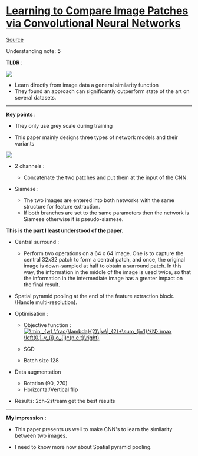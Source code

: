 # [Learning to Compare Image Patches via Convolutional Neural Networks](https://arxiv.org/pdf/1504.03641.pdf)

[Source](http://imagine.enpc.fr/~zagoruys/publication/deepcompare/)

Understanding note: **5**

**TLDR** :

![](https://i.ibb.co/LQ5sndy/lam.png)
- Learn directly from image data a general similarity function
- They found an approach can significantly outperform state of the art on several datasets.

---

**Key points** :
- They only use grey scale during training

- This paper mainly designs three types of network models and their variants

![](https://i.ibb.co/THX9z0S/lamb2.png)

- 2 channels : 
    
    - Concatenate the two patches and put them at the input of the CNN.

- Siamese :
    - The two images are entered into both networks with the same structure for feature extraction.
    - If both branches are set to the same parameters then the network is Siamese otherwise it is pseudo-siamese.

**This is the part I least understood of the paper.**
- Central surround : 
    - Perform two operations on a 64 x 64 image. One is to capture the central 32x32 patch to form a central patch, and once, the original image is down-sampled at half to obtain a surround patch. In this way, the information in the middle of the image is used twice, so that the information in the intermediate image has a greater impact on the final result.

- Spatial pyramid pooling at the end of the feature extraction block. (Handle multi-resolution).

- Optimisation :

    - Objective function : <a href="https://www.codecogs.com/eqnedit.php?latex=\min&space;_{w}&space;\frac{\lambda}{2}\|w\|_{2}&plus;\sum_{i=1}^{N}&space;\max&space;\left(0,1-y_{i}&space;o_{i}^{n&space;e&space;t}\right)" target="_blank"><img src="https://latex.codecogs.com/gif.latex?\min&space;_{w}&space;\frac{\lambda}{2}\|w\|_{2}&plus;\sum_{i=1}^{N}&space;\max&space;\left(0,1-y_{i}&space;o_{i}^{n&space;e&space;t}\right)" title="\min _{w} \frac{\lambda}{2}\|w\|_{2}+\sum_{i=1}^{N} \max \left(0,1-y_{i} o_{i}^{n e t}\right)" /></a>

    - SGD
    - Batch size 128

- Data augmentation 
    - Rotation (90, 270)
    - Horizontal/Vertical flip

- Results: 2ch-2stream get the best results

---
**My impression** :

- This paper presents us well to make CNN's to learn the similarity between two images.

- I need to know more now about Spatial pyramid pooling. 